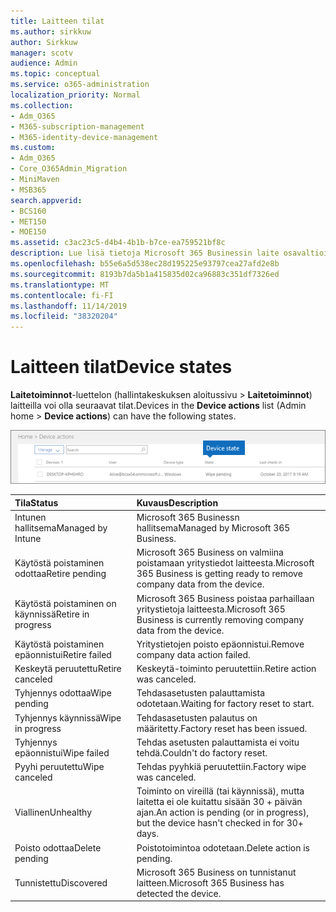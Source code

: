```yaml
---
title: Laitteen tilat
ms.author: sirkkuw
author: Sirkkuw
manager: scotv
audience: Admin
ms.topic: conceptual
ms.service: o365-administration
localization_priority: Normal
ms.collection:
- Adm_O365
- M365-subscription-management
- M365-identity-device-management
ms.custom:
- Adm_O365
- Core_O365Admin_Migration
- MiniMaven
- MSB365
search.appverid:
- BCS160
- MET150
- MOE150
ms.assetid: c3ac23c5-d4b4-4b1b-b7ce-ea759521bf8c
description: Lue lisä tietoja Microsoft 365 Businessin laite osavaltioista.
ms.openlocfilehash: b55e6a5d538ec28d195225e93797cea27afd2e8b
ms.sourcegitcommit: 8193b7da5b1a415835d02ca96883c351df7326ed
ms.translationtype: MT
ms.contentlocale: fi-FI
ms.lasthandoff: 11/14/2019
ms.locfileid: "38320204"
---
```

# <a name="device-states"></a><span data-ttu-id="27e20-103">Laitteen tilat</span><span class="sxs-lookup"><span data-stu-id="27e20-103">Device states</span></span>

<span data-ttu-id="27e20-104">**Laitetoiminnot**-luettelon (hallintakeskuksen aloitussivu \> **Laitetoiminnot**) laitteilla voi olla seuraavat tilat.</span><span class="sxs-lookup"><span data-stu-id="27e20-104">Devices in the **Device actions** list (Admin home \> **Device actions**) can have the following states.</span></span>
  
![In the Device actions list, you can see the Devices states.](media/a621c47e-45d9-4e1a-beb9-c03254d40c1d.png)
  
|<span data-ttu-id="27e20-106">**Tila**</span><span class="sxs-lookup"><span data-stu-id="27e20-106">**Status**</span></span>|<span data-ttu-id="27e20-107">**Kuvaus**</span><span class="sxs-lookup"><span data-stu-id="27e20-107">**Description**</span></span>|
|:-----|:-----|
|<span data-ttu-id="27e20-108">Intunen hallitsema</span><span class="sxs-lookup"><span data-stu-id="27e20-108">Managed by Intune</span></span>  <br/> |<span data-ttu-id="27e20-109">Microsoft 365 Businessn hallitsema</span><span class="sxs-lookup"><span data-stu-id="27e20-109">Managed by Microsoft 365 Business.</span></span>  <br/> |
|<span data-ttu-id="27e20-110">Käytöstä poistaminen odottaa</span><span class="sxs-lookup"><span data-stu-id="27e20-110">Retire pending</span></span>  <br/> |<span data-ttu-id="27e20-111">Microsoft 365 Business on valmiina poistamaan yritystiedot laitteesta.</span><span class="sxs-lookup"><span data-stu-id="27e20-111">Microsoft 365 Business is getting ready to remove company data from the device.</span></span>  <br/> |
|<span data-ttu-id="27e20-112">Käytöstä poistaminen on käynnissä</span><span class="sxs-lookup"><span data-stu-id="27e20-112">Retire in progress</span></span>  <br/> |<span data-ttu-id="27e20-113">Microsoft 365 Business poistaa parhaillaan yritystietoja laitteesta.</span><span class="sxs-lookup"><span data-stu-id="27e20-113">Microsoft 365 Business is currently removing company data from the device.</span></span>  <br/> |
|<span data-ttu-id="27e20-114">Käytöstä poistaminen epäonnistui</span><span class="sxs-lookup"><span data-stu-id="27e20-114">Retire failed</span></span>  <br/> | <span data-ttu-id="27e20-115">Yritystietojen poisto epäonnistui.</span><span class="sxs-lookup"><span data-stu-id="27e20-115">Remove company data action failed.</span></span>  <br/> |
|<span data-ttu-id="27e20-116">Keskeytä peruutettu</span><span class="sxs-lookup"><span data-stu-id="27e20-116">Retire canceled</span></span>  <br/> |<span data-ttu-id="27e20-117">Keskeytä-toiminto peruutettiin.</span><span class="sxs-lookup"><span data-stu-id="27e20-117">Retire action was canceled.</span></span>  <br/> |
|<span data-ttu-id="27e20-118">Tyhjennys odottaa</span><span class="sxs-lookup"><span data-stu-id="27e20-118">Wipe pending</span></span>  <br/> |<span data-ttu-id="27e20-119">Tehdasasetusten palauttamista odotetaan.</span><span class="sxs-lookup"><span data-stu-id="27e20-119">Waiting for factory reset to start.</span></span>  <br/> |
|<span data-ttu-id="27e20-120">Tyhjennys käynnissä</span><span class="sxs-lookup"><span data-stu-id="27e20-120">Wipe in progress</span></span>  <br/> |<span data-ttu-id="27e20-121">Tehdasasetusten palautus on määritetty.</span><span class="sxs-lookup"><span data-stu-id="27e20-121">Factory reset has been issued.</span></span>  <br/> |
|<span data-ttu-id="27e20-122">Tyhjennys epäonnistui</span><span class="sxs-lookup"><span data-stu-id="27e20-122">Wipe failed</span></span>  <br/> |<span data-ttu-id="27e20-123">Tehdas asetusten palauttamista ei voitu tehdä.</span><span class="sxs-lookup"><span data-stu-id="27e20-123">Couldn't do factory reset.</span></span>  <br/> |
|<span data-ttu-id="27e20-124">Pyyhi peruutettu</span><span class="sxs-lookup"><span data-stu-id="27e20-124">Wipe canceled</span></span>  <br/> |<span data-ttu-id="27e20-125">Tehdas pyyhkiä peruutettiin.</span><span class="sxs-lookup"><span data-stu-id="27e20-125">Factory wipe was canceled.</span></span>  <br/> |
|<span data-ttu-id="27e20-126">Viallinen</span><span class="sxs-lookup"><span data-stu-id="27e20-126">Unhealthy</span></span>  <br/> |<span data-ttu-id="27e20-127">Toiminto on vireillä (tai käynnissä), mutta laitetta ei ole kuitattu sisään 30 + päivän ajan.</span><span class="sxs-lookup"><span data-stu-id="27e20-127">An action is pending (or in progress), but the device hasn't checked in for 30+ days.</span></span>  <br/> |
|<span data-ttu-id="27e20-128">Poisto odottaa</span><span class="sxs-lookup"><span data-stu-id="27e20-128">Delete pending</span></span>  <br/> |<span data-ttu-id="27e20-129">Poistotoimintoa odotetaan.</span><span class="sxs-lookup"><span data-stu-id="27e20-129">Delete action is pending.</span></span>  <br/> |
|<span data-ttu-id="27e20-130">Tunnistettu</span><span class="sxs-lookup"><span data-stu-id="27e20-130">Discovered</span></span>  <br/> |<span data-ttu-id="27e20-131">Microsoft 365 Business on tunnistanut laitteen.</span><span class="sxs-lookup"><span data-stu-id="27e20-131">Microsoft 365 Business has detected the device.</span></span>  <br/> |
   
